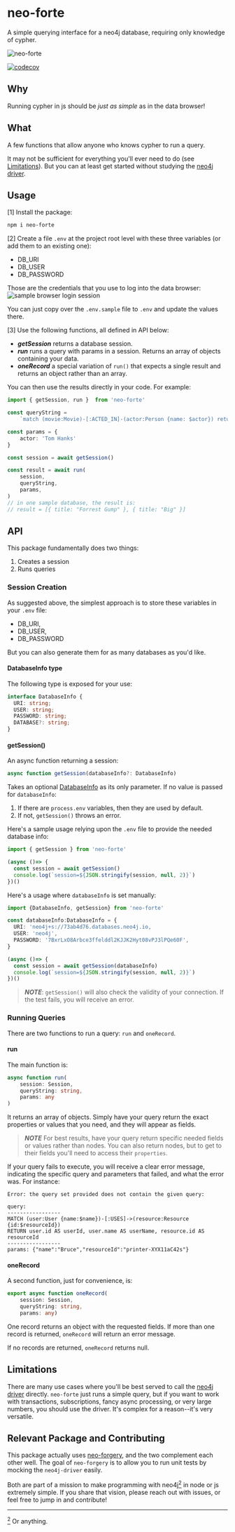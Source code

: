# neo-forte

A simple querying interface for a neo4j database, requiring only knowledge of cypher.

![neo-forte](./images/neo-forte.gif)

[![codecov](https://codecov.io/gh/YizYah/neo-forte/branch/main/graph/badge.svg?token=NNHiLaLnlK)](https://codecov.io/gh/YizYah/neo-forte)

## Why

Running cypher in js should be *just as simple* as in the data browser!

## What

A few functions that allow anyone who knows cypher to run a query.

It may not be sufficient for everything you'll ever need to do (see [Limitations](#limitations)).  But you can at least get started without studying the [neo4j driver](https://github.com/neo4j/neo4j-javascript-driver#readme).

## Usage

[1] Install the package:

```bash
npm i neo-forte
```

[2] Create a file `.env` at the project root level with these three variables (or add them to an existing one):

* DB_URI
* DB_USER
* DB_PASSWORD

Those are the credentials that you use to log into the data browser:
  ![sample browser login session](images/neo4jBrowserLogin.jpg)

You can just copy over the `.env.sample` file to `.env` and update the values there.

[3] Use the following functions, all defined in API below:

* _**getSession**_ returns a database session.
* _**run**_ runs a query with params in a session.  Returns an array of objects containing your data.
* _**oneRecord**_ a special variation of `run()` that expects a single result and returns an object rather than an array.

You can then use the results directly in your code.  For example:

```typescript
import { getSession, run }  from 'neo-forte'

const queryString =
    `match (movie:Movie)-[:ACTED_IN]-(actor:Person {name: $actor}) return movie.title as title`

const params = {
    actor: 'Tom Hanks'
}

const session = await getSession()

const result = await run(
    session,
    queryString,
    params,
)
// in one sample database, the result is:
// result = [{ title: "Forrest Gump" }, { title: "Big" }]
```

## API

This package fundamentally does two things:

1. Creates a session
2. Runs queries

### Session Creation

As suggested above, the simplest approach is to store these variables in your `.env` file:

* DB_URI,
* DB_USER,
* DB_PASSWORD

But you can also generate them for as many databases as you'd like.

#### DatabaseInfo type

The following type is exposed for your use:

```typescript
interface DatabaseInfo {
  URI: string;
  USER: string;
  PASSWORD: string;
  DATABASE?: string;
}
```

#### getSession()

An async function returning a session:

```typescript
async function getSession(databaseInfo?: DatabaseInfo)
```

Takes an optional [DatabaseInfo](#databaseinfo-type) as its only parameter. If no value is passed for `databaseInfo`:

1. If there are `process.env` variables, then they are used by default.
2. If not, `getSession()` throws an error.

Here's a sample usage relying upon the `.env` file to provide the needed database info:

```typescript
import { getSession } from 'neo-forte'

(async ()=> {
  const session = await getSession()
  console.log(`session=${JSON.stringify(session, null, 2)}`)
})()
```

Here's a usage where `databaseInfo` is set manually:

```typescript
import {DatabaseInfo, getSession} from 'neo-forte'

const databaseInfo:DatabaseInfo = {
  URI: 'neo4j+s://73ab4d76.databases.neo4j.io,
  USER: 'neo4j',
  PASSWORD: '7BxrLxO8Arbce3ffelddl2KJJK2Hyt08vPJ3lPQe60F',
}

(async ()=> {
  const session = await getSession(databaseInfo)
  console.log(`session=${JSON.stringify(session, null, 2)}`)
})()

```

> **_NOTE_**: `getSession()` will also check the validity of your connection.  If the test fails, you will receive an error.

### Running Queries

There are two functions to run a query: `run` and `oneRecord`.

#### run

The main function is:

```typescript
async function run(
    session: Session,
    queryString: string,
    params: any
)
```

It returns an array of objects. Simply have your query return the exact properties or values that you need, and they will appear as fields.

> **_NOTE_** For best results, have your query return specific needed fields or values rather than nodes. You can also return nodes, but to get to their fields you'll need to access their `properties`.

If your query fails to execute, you will receive a clear error message, indicating the specific query and parameters that failed, and what the error was.  For instance:

```terminal
Error: the query set provided does not contain the given query:

query:
-----------------
MATCH (user:User {name:$name})-[:USES]->(resource:Resource {id:$resourceId})
RETURN user.id AS userId, user.name AS userName, resource.id AS resourceId
-----------------   
params: {"name":"Bruce","resourceId":"printer-XYX11aC42s"}
```

#### oneRecord

A second function, just for convenience, is:

```typescript
export async function oneRecord(
    session: Session,
    queryString: string,
    params: any)
```

One record returns an object with the requested fields.  If more than one record is returned, `oneRecord` will return an error message.

If no records are returned, `oneRecord` returns null.

## Limitations

There are many use cases where you'll be best served to call the [neo4j driver](https://github.com/neo4j/neo4j-javascript-driver#readme) directly. `neo-forte` just runs a simple query, but if you want to work with transactions, subscriptions, fancy async processing, or very large numbers, you should use the driver.  It's complex for a reason--it's very versatile.

## Relevant Package and Contributing

This package actually uses [neo-forgery](https://www.npmjs.com/package/neo-forgery), and the two complement each other well. The goal of `neo-forgery` is to allow you to run unit tests by mocking the `neo4j-driver` easily.

Both are part of a mission to make programming with neo4j<a href="#note1" id="note1ref"><sup>2</sup></a> in node or js extremely simple. If you share that vision, please reach out with issues, or feel free to jump in and contribute!

---

<a id="note1" href="#note1ref"><sup>2</sup></a> Or anything.

